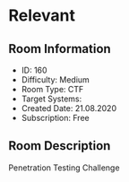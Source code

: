 ﻿# Relevant

## Room Information
- ID: 160
- Difficulty: Medium
- Room Type: CTF
- Target Systems: 
- Created Date: 21.08.2020
- Subscription: Free

## Room Description
Penetration Testing Challenge
